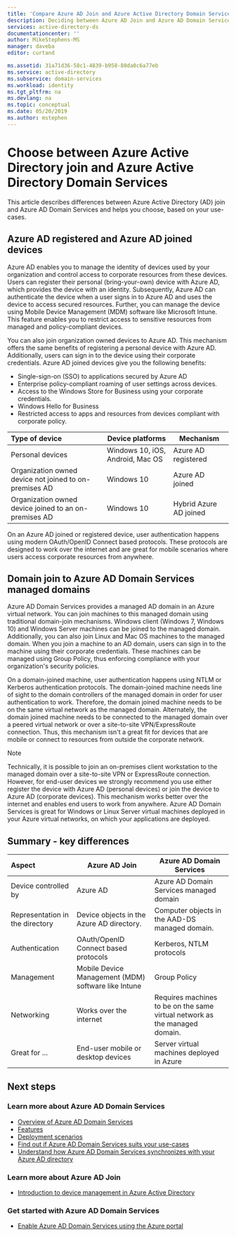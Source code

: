 ```yaml
---
title: 'Compare Azure AD Join and Azure Active Directory Domain Services | Microsoft Docs'
description: Deciding between Azure AD Join and Azure AD Domain Services
services: active-directory-ds
documentationcenter: ''
author: MikeStephens-MS
manager: daveba
editor: curtand

ms.assetid: 31a71d36-58c1-4839-b958-80da0c6a77eb
ms.service: active-directory
ms.subservice: domain-services
ms.workload: identity
ms.tgt_pltfrm: na
ms.devlang: na
ms.topic: conceptual
ms.date: 05/20/2019
ms.author: mstephen
---
```


# Choose between Azure Active Directory join and Azure Active Directory Domain Services
This article describes differences between Azure Active Directory (AD) join and Azure AD Domain Services and helps you choose, based on your use-cases.

## Azure AD registered and Azure AD joined devices
Azure AD enables you to manage the identity of devices used by your organization and control access to corporate resources from these devices. Users can register their personal (bring-your-own) device with Azure AD, which provides the device with an identity. Subsequently, Azure AD can authenticate the device when a user signs in to Azure AD and uses the device to access secured resources. Further, you can manage the device using Mobile Device Management (MDM) software like Microsoft Intune. This feature enables you to restrict access to sensitive resources from managed and policy-compliant devices.

You can also join organization owned devices to Azure AD. This mechanism offers the same benefits of registering a personal device with Azure AD. Additionally, users can sign in to the device using their corporate credentials. Azure AD joined devices give you the following benefits:
* Single-sign-on (SSO) to applications secured by Azure AD
* Enterprise policy-compliant roaming of user settings across devices.
* Access to the Windows Store for Business using your corporate credentials.
* Windows Hello for Business
* Restricted access to apps and resources from devices compliant with corporate policy.

| **Type of device** | **Device platforms** | **Mechanism** |
|:---| --- | --- |
| Personal devices | Windows 10, iOS, Android, Mac OS | Azure AD registered |
| Organization owned device not joined to on-premises AD | Windows 10 | Azure AD joined |
| Organization owned device joined to an on-premises AD | Windows 10 | Hybrid Azure AD joined |

On an Azure AD joined or registered device, user authentication happens using modern OAuth/OpenID Connect based protocols. These protocols are designed to work over the internet and are great for mobile scenarios where users access corporate resources from anywhere.


## Domain join to Azure AD Domain Services managed domains
Azure AD Domain Services provides a managed AD domain in an Azure virtual network. You can join machines to this managed domain using traditional domain-join mechanisms. Windows client (Windows 7, Windows 10) and Windows Server machines can be joined to the managed domain. Additionally, you can also join Linux and Mac OS machines to the managed domain. When you join a machine to an AD domain, users can sign in to the machine using their corporate credentials. These machines can be managed using Group Policy, thus enforcing compliance with your organization's security policies.

On a domain-joined machine, user authentication happens using NTLM or Kerberos authentication protocols. The domain-joined machine needs line of sight to the domain controllers of the managed domain in order for user authentication to work. Therefore, the domain joined machine needs to be on the same virtual network as the managed domain. Alternately, the domain joined machine needs to be connected to the managed domain over a peered virtual network or over a site-to-site VPN/ExpressRoute connection. Thus, this mechanism isn't a great fit for devices that are mobile or connect to resources from outside the corporate network.

> [!NOTE]
> Technically, it is possible to join an on-premises client workstation to the managed domain over a site-to-site VPN or ExpressRoute connection. However, for end-user devices we strongly recommend you use either register the device with Azure AD (personal devices) or join the device to Azure AD (corporate devices). This mechanism works better over the internet and enables end users to work from anywhere. Azure AD Domain Services is great for Windows or Linux Server virtual machines deployed in your Azure virtual networks, on which your applications are deployed.


## Summary - key differences
| **Aspect** | **Azure AD Join** | **Azure AD Domain Services** |
|:---| --- | --- |
| Device controlled by | Azure AD | Azure AD Domain Services managed domain |
| Representation in the directory | Device objects in the Azure AD directory. | Computer objects in the AAD-DS managed domain. |
| Authentication | OAuth/OpenID Connect based protocols | Kerberos, NTLM protocols |
| Management | Mobile Device Management (MDM) software like Intune | Group Policy |
| Networking | Works over the internet | Requires machines to be on the same virtual network as the managed domain.|
| Great for ... | End-user mobile or desktop devices | Server virtual machines deployed in Azure |


## Next steps
### Learn more about Azure AD Domain Services
* [Overview of Azure AD Domain Services](overview.md)
* [Features](active-directory-ds-features.md)
* [Deployment scenarios](scenarios.md)
* [Find out if Azure AD Domain Services suits your use-cases](comparison.md)
* [Understand how Azure AD Domain Services synchronizes with your Azure AD directory](synchronization.md)

### Learn more about Azure AD Join
* [Introduction to device management in Azure Active Directory](../active-directory/device-management-introduction.md)

### Get started with Azure AD Domain Services
* [Enable Azure AD Domain Services using the Azure portal](tutorial-tutorial-create-instance.md)

